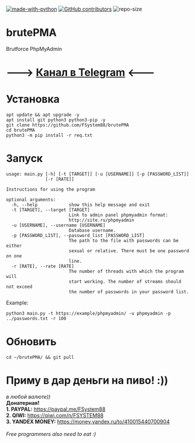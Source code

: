 
[![made-with-python](https://img.shields.io/badge/Made%20with-Python-1f425f.svg)](https://www.python.org/) [![GitHub contributors](https://img.shields.io/github/contributors/fsystem88/brutePMA.svg)](https://GitHub.com/fsystem88/brutePMA/graphs/contributors/) ![repo-size](https://img.shields.io/github/repo-size/fsystem88/brutePMA)

# brutePMA
Brutforce PhpMyAdmin 

# ---> <a href="https://t.me/FS88ch">Канал в Telegram</a> <---

# Установка
    apt update && apt upgrade -y
    apt install git python3 python3-pip -y
    git clone https://github.com/FSystem88/brutePMA
    cd brutePMA
    python3 -m pip install -r req.txt

# Запуск
    usage: main.py [-h] [-t [TARGET]] [-u [USERNAME]] [-p [PASSWORD_LIST]]
                   [-r [RATE]]

    Instructions for using the program

    optional arguments:
      -h, --help            show this help message and exit
      -t [TARGET], --target [TARGET]
                            Link to admin panel phpmyadmin format:
                            http://site.ru/phpmyadmin
      -u [USERNAME], --username [USERNAME]
                            Database username.
      -p [PASSWORD_LIST], --password_list [PASSWORD_LIST]
                            The path to the file with passwords can be either
                            sexual or relative. There must be one password on one
                            line.
      -r [RATE], --rate [RATE]
                            The number of threads with which the program will
                            start working. The number of streams should not exceed
                            the number of passwords in your password list.
Example:

    python3 main.py -t https://example/phpmyadmin/ -u phpmyadmin -p ../passwords.txt -r 100



# Обновить
    cd ~/brutePMA/ && git pull

# Приму в дар деньги на пиво! :))
<i>в любой валюте))</i><br>
<b>Донатерная!</b><br>
<b>1. PAYPAL:</b> https://paypal.me/FSystem88<br>
<b>2. QIWI:</b> https://qiwi.com/n/FSYSTEM88<br>
<b>3. YANDEX MONEY:</b> https://money.yandex.ru/to/410015440700904<br>
<br>
<i>Free programmers also need to eat :)</i>
<br>

